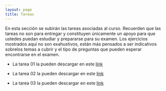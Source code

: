 ```yaml
---
layout: page
title: Tareas
---
```


En esta sección se subirán las tareas asociadas al curso. Recuerden que las tareas no son para entregar y constituyen únicamente un apoyo para que ustedes puedan estudiar y prepararse para su examen. Los ejercicios mostrados aquí no son exahustivos, están más pensados a ser indicativos sobrelos temas a cubrir y el tipo de preguntas que pueden esperar encontrarse en el examen.

- La tarea 01 la pueden descargar en este [link](https://drive.google.com/file/d/1Y12H7GTZK5V-0H17RUC03h7AupiiozJy/view?usp=sharing)

- La tarea 02 la pueden descargar en este [link](https://drive.google.com/file/d/1S4SaOT-3dmTYGf3bTMPUlIWqdc_7Yqx1/view?usp=sharing)

- La tarea 03 la pueden descargar en este [link](https://drive.google.com/file/d/1LS7eF0aCSpKE05q3R07yuZ7zl9l3BaYq/view?usp=sharing)
